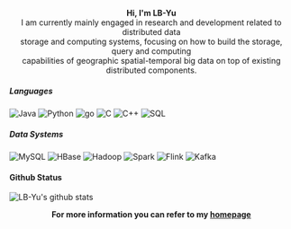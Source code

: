 <p align="center">
  <strong>Hi, I'm LB-Yu</strong> <br>
I am currently mainly engaged in research and development related to distributed data <br>
storage and computing systems, focusing on how to build the storage, query and computing <br>
capabilities of geographic spatial-temporal big data on top of existing distributed components.
</p>

##### Languages
![Java](https://img.shields.io/badge/-Java-000000?style=flat&logo=java)
![Python](https://img.shields.io/badge/-Python-000000?style=flat&logo=python)
![go](https://img.shields.io/badge/-go-000000?style=flat&logo=go)
![C](https://img.shields.io/badge/-C-000000?style=flat&logo=c)
![C++](https://img.shields.io/badge/-C++-000000?style=flat&logo=c%2B%2B)
![SQL](https://img.shields.io/badge/-SQL-000000?style=flat&logo=postgresql)

##### Data Systems
![MySQL](https://img.shields.io/badge/MySQL-000000?style=flat&logo=MySQL)
![HBase](https://img.shields.io/badge/-HBase-000000?style=flat&logo=apache-hbase)
![Hadoop](https://img.shields.io/badge/-Hadoop-000000?style=flat&logo=apache-hadoop)
![Spark](https://img.shields.io/badge/-Spark-000000?style=flat&logo=apache-spark)
![Flink](https://img.shields.io/badge/-Flink-000000?style=flat&logo=apache-flink)
![Kafka](https://img.shields.io/badge/-Kafka-000000?style=flat&logo=apache-kafka)

#### Github Status

![LB-Yu's github stats](https://github-readme-stats.vercel.app/api?username=LB-Yu&show_icons=true)

<p align="center">
  <strong>For more information you can refer to my <a href="https://lb-yu.github.io/">homepage</a></strong>  
</p>
